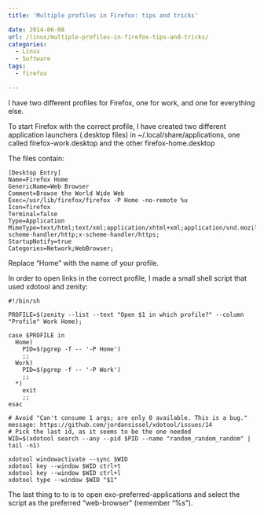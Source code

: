 ```yaml
---
title: 'Multiple profiles in Firefox: tips and tricks'

date: 2014-06-08
url: /linux/multiple-profiles-in-firefox-tips-and-tricks/
categories:
  - Linux
  - Software
tags:
  - firefox

---
```

I have two different profiles for Firefox, one for work, and one for everything else.

To start Firefox with the correct profile, I have created two different application launchers (.desktop files) in ~/.local/share/applications, one called firefox-work.desktop and the other firefox-home.desktop
<!--more-->

The files contain:

<pre>
<code class="language-ini">[Desktop Entry]
Name=Firefox Home
GenericName=Web Browser
Comment=Browse the World Wide Web
Exec=/usr/lib/firefox/firefox -P Home -no-remote %u
Icon=firefox
Terminal=false
Type=Application
MimeType=text/html;text/xml;application/xhtml+xml;application/vnd.mozilla.xul+xml;text/mml;x-scheme-handler/http;x-scheme-handler/https;
StartupNotify=true
Categories=Network;WebBrowser;
</code></pre>

Replace &#8220;Home&#8221; with the name of your profile.

In order to open links in the correct profile, I made a small shell script that used xdotool and zenity:

<pre>
<code class="language-bash">#!/bin/sh

PROFILE=$(zenity --list --text "Open $1 in which profile?" --column "Profile" Work Home);

case $PROFILE in
  Home)
    PID=$(pgrep -f -- '-P Home')
    ;;
  Work)
    PID=$(pgrep -f -- '-P Work')
    ;;
  *)
    exit
    ;;
esac

# Avoid "Can't consume 1 args; are only 0 available. This is a bug." message: https://github.com/jordansissel/xdotool/issues/14
# Pick the last id, as it seems to be the one needed
WID=$(xdotool search --any --pid $PID --name "random_random_random" | tail -n1)

xdotool windowactivate --sync $WID
xdotool key --window $WID ctrl+t
xdotool key --window $WID ctrl+l
xdotool type --window $WID "$1"
</code></pre>

The last thing to to is to open exo-preferred-applications and select the script as the preferred &#8220;web-browser&#8221; (remember &#8220;%s&#8221;).
